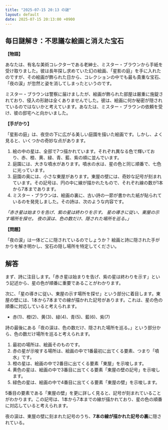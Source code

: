 ```yaml
---
title: "2025-07-15 20:13 の謎"
layout: default
date: 2025-07-15 20:13:00 +0900
---
```

## 毎日謎解き：不思議な絵画と消えた宝石

**【物語】**

あなたは、有名な美術コレクターである老紳士、ミスター・ブラウンから手紙を受け取りました。彼は長年探し求めていた幻の絵画、「星影の庭」を手に入れたのですが、その絵画が飾られた日から、コレクションの中でも最も貴重な宝石、「夜の涙」が忽然と姿を消してしまったというのです。

ミスター・ブラウンは警察に届けましたが、絵画が飾られた部屋は厳重に施錠されており、侵入の形跡は全くありませんでした。彼は、絵画に何か秘密が隠されているのではないかと考えています。あなたは、ミスター・ブラウンの依頼を受け、彼の邸宅へと向かいました。

**【手がかり】**

「星影の庭」は、夜空の下に広がる美しい庭園を描いた絵画です。しかし、よく見ると、いくつかの奇妙な点があります。

1.  絵の中の星は、全部で7つ描かれています。それぞれ異なる色で輝いており、赤、橙、黄、緑、青、藍、紫の順に並んでいます。
2.  庭園には、大きな噴水があります。噴水の水は、星の色と同じ順番で、七色に光っています。
3.  庭園の奥には、小さな東屋があります。東屋の壁には、奇妙な記号が刻まれています。その記号は、円の中に線が描かれたもので、それぞれ線の数が1本から7本まであります。
4.  ミスター・ブラウンは、絵画の裏に、古い詩の一節が書かれた紙が貼られているのを発見しました。その詩は、次のような内容です。

  *「赤き星は始まりを告げ、紫の星は終わりを示す。
  星の導きに従い、東屋の示す場所を探せ。
  夜の涙は、色の数だけ、隠された場所を巡る。」*

**【問題】**

「夜の涙」は一体どこに隠されているのでしょうか？
絵画と詩に隠された手がかりを解き明かし、宝石の隠し場所を特定してください。

## 解答

まず、詩に注目します。「赤き星は始まりを告げ、紫の星は終わりを示す」という記述から、星の色が順番に重要であることがわかります。

次に、「星の導きに従い、東屋の示す場所を探せ」という部分に着目します。東屋の壁には、1本から7本までの線が描かれた記号があります。これは、星の色の順番に対応していると考えられます。

*   赤(1)、橙(2)、黄(3)、緑(4)、青(5)、藍(6)、紫(7)

詩の最後にある「夜の涙は、色の数だけ、隠された場所を巡る。」という部分から、色の数だけ場所を巡ると考えられます。

1.  最初の場所は、絵画そのものです。
2.  赤の星が示唆する場所は、絵画の中で1番最初に出てくる要素、つまり「噴水」です。
3.  橙の星は、絵画の中で2番目に出てくる要素「東屋」を示唆します。
4.  黄色の星は、絵画の中で3番目に出てくる要素「東屋の壁の記号」を示唆します。
5.  緑色の星は、絵画の中で4番目に出てくる要素「東屋の壁」を示唆します。

5番目の要素である「東屋の壁」を更に詳しく見ると、記号が刻まれていることがわかります。この記号は、1本から7本までの線が描かれており、星の色の順番に対応していると考えられます。

夜の涙は、東屋の壁に刻まれた記号のうち、**7本の線が描かれた記号の裏**に隠されている。

